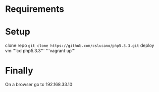 Requirements
===========

Setup
=====
clone repo
```git clone https://github.com/cslucano/php5.3.3.git```
deploy vm
'''cd php5.3.3'''
'''vagrant up'''

Finally
=======
On a browser go to 192.168.33.10

